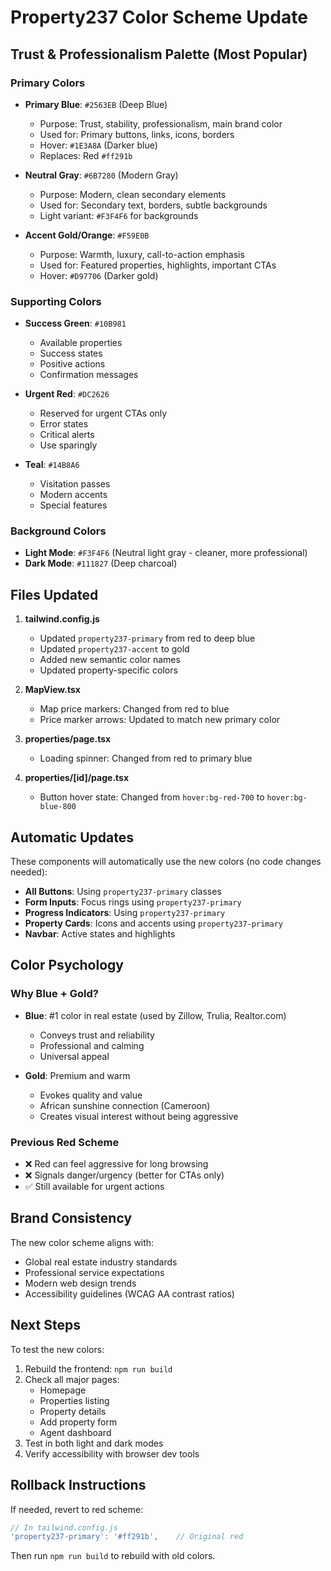 # Property237 Color Scheme Update

## Trust & Professionalism Palette (Most Popular)

### Primary Colors
- **Primary Blue**: `#2563EB` (Deep Blue)
  - Purpose: Trust, stability, professionalism, main brand color
  - Used for: Primary buttons, links, icons, borders
  - Hover: `#1E3A8A` (Darker blue)
  - Replaces: Red `#ff291b`

- **Neutral Gray**: `#6B7280` (Modern Gray)
  - Purpose: Modern, clean secondary elements
  - Used for: Secondary text, borders, subtle backgrounds
  - Light variant: `#F3F4F6` for backgrounds

- **Accent Gold/Orange**: `#F59E0B`
  - Purpose: Warmth, luxury, call-to-action emphasis
  - Used for: Featured properties, highlights, important CTAs
  - Hover: `#D97706` (Darker gold)

### Supporting Colors
- **Success Green**: `#10B981`
  - Available properties
  - Success states
  - Positive actions
  - Confirmation messages

- **Urgent Red**: `#DC2626`
  - Reserved for urgent CTAs only
  - Error states
  - Critical alerts
  - Use sparingly

- **Teal**: `#14B8A6`
  - Visitation passes
  - Modern accents
  - Special features

### Background Colors
- **Light Mode**: `#F3F4F6` (Neutral light gray - cleaner, more professional)
- **Dark Mode**: `#111827` (Deep charcoal)

## Files Updated

1. **tailwind.config.js**
   - Updated `property237-primary` from red to deep blue
   - Updated `property237-accent` to gold
   - Added new semantic color names
   - Updated property-specific colors

2. **MapView.tsx**
   - Map price markers: Changed from red to blue
   - Price marker arrows: Updated to match new primary color

3. **properties/page.tsx**
   - Loading spinner: Changed from red to primary blue

4. **properties/[id]/page.tsx**
   - Button hover state: Changed from `hover:bg-red-700` to `hover:bg-blue-800`

## Automatic Updates

These components will automatically use the new colors (no code changes needed):

- **All Buttons**: Using `property237-primary` classes
- **Form Inputs**: Focus rings using `property237-primary`
- **Progress Indicators**: Using `property237-primary`
- **Property Cards**: Icons and accents using `property237-primary`
- **Navbar**: Active states and highlights

## Color Psychology

### Why Blue + Gold?
- **Blue**: #1 color in real estate (used by Zillow, Trulia, Realtor.com)
  - Conveys trust and reliability
  - Professional and calming
  - Universal appeal

- **Gold**: Premium and warm
  - Evokes quality and value
  - African sunshine connection (Cameroon)
  - Creates visual interest without being aggressive

### Previous Red Scheme
- ❌ Red can feel aggressive for long browsing
- ❌ Signals danger/urgency (better for CTAs only)
- ✅ Still available for urgent actions

## Brand Consistency

The new color scheme aligns with:
- Global real estate industry standards
- Professional service expectations
- Modern web design trends
- Accessibility guidelines (WCAG AA contrast ratios)

## Next Steps

To test the new colors:
1. Rebuild the frontend: `npm run build`
2. Check all major pages:
   - Homepage
   - Properties listing
   - Property details
   - Add property form
   - Agent dashboard
3. Test in both light and dark modes
4. Verify accessibility with browser dev tools

## Rollback Instructions

If needed, revert to red scheme:
```javascript
// In tailwind.config.js
'property237-primary': '#ff291b',    // Original red
```

Then run `npm run build` to rebuild with old colors.
